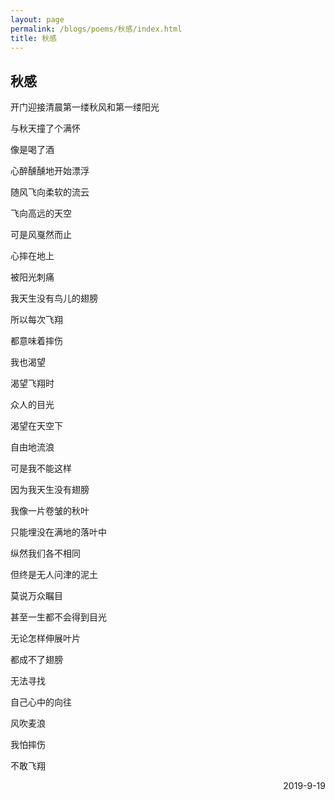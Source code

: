 ```yaml
---
layout: page
permalink: /blogs/poems/秋感/index.html
title: 秋感
---
```


## 秋感

开门迎接清晨第一缕秋风和第一缕阳光

与秋天撞了个满怀

像是喝了酒

心醉醺醺地开始漂浮

随风飞向柔软的流云

飞向高远的天空

可是风戛然而止

心摔在地上

被阳光刺痛

我天生没有鸟儿的翅膀

所以每次飞翔

都意味着摔伤

我也渴望

渴望飞翔时

众人的目光

渴望在天空下

自由地流浪

可是我不能这样

因为我天生没有翅膀

我像一片卷皱的秋叶

只能埋没在满地的落叶中

纵然我们各不相同

但终是无人问津的泥土

莫说万众瞩目

甚至一生都不会得到目光

无论怎样伸展叶片

都成不了翅膀

无法寻找

自己心中的向往

风吹麦浪

我怕摔伤

不敢飞翔

<p align="right">2019-9-19</p>
